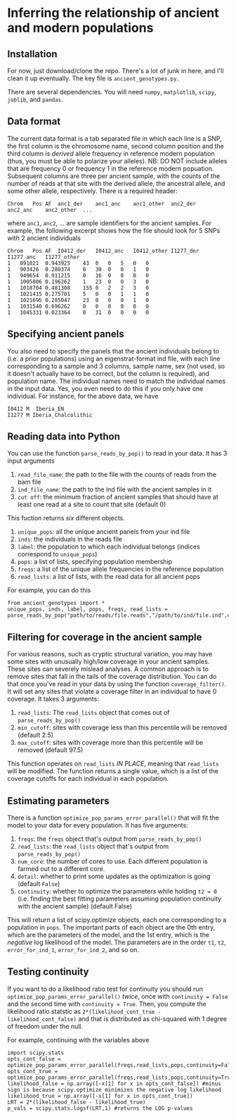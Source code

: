# Inferring the relationship of ancient and modern populations

## Installation

For now, just download/clone the repo. There's a lot of junk in here, and I'll clean it up eventually. The key file is `ancient_genotypes.py`. 

There are several dependencies. You will need `numpy`, `matplotlib`, `scipy`, `joblib`, and `pandas`. 

## Data format

The current data format is a tab separated file in which each line is a SNP, the first column is the chromosome name, second column position and the third column is *derived* allele frequency in reference modern population (thus, you must be able to polarize your alleles). NB: DO NOT include alleles that are frequency 0 or frequency 1 in the reference modern popuation. Subsequent columns are three per ancient sample, with the counts of the number of reads at that site with the derived allele, the ancestral allele, and some other allele, respectively. There is a required header: 

```
Chrom	Pos	AF	anc1_der	anc1_anc	anc1_other	anc2_der	anc2_anc	anc2_other	...
```

where `anc1`, `anc2`, ... are sample identifiers for the ancient samples. For example, the following excerpt shows how the file should look for 5 SNPs with 2 ancient individuals

```
Chrom	Pos	AF	I0412_der	I0412_anc	I0412_other	I1277_der	I1277_anc	I1277_other
1	891021	0.943925	43	0	0	5	0	0
1	903426	0.280374	0	30	0	0	1	0
1	949654	0.911215	0	16	0	0	0	0
1	1005806	0.196262	1	23	0	0	3	0
1	1018704	0.481308	155	0	2	2	3	0
1	1021415	0.275701	5	0	0	1	1	0
1	1021695	0.285047	23	0	0	0	1	0
1	1031540	0.696262	0	0	0	0	0	0
1	1045331	0.023364	0	31	0	0	0	0
```

## Specifying ancient panels

You also need to specify the panels that the ancient individuals belong to (i.e. a prior populations) using an eigenstrat-format ind file, with each line corresponding to a sample and 3 columns, sample name, sex (not used, so it doesn't actually have to be correct, but the column is required), and population name. The individual names need to match the individual names in the input data. Yes, you even need to do this if you only have one individual. For instance, for the above data, we have

```
I0412 M  Iberia_EN
I1277 M Iberia_Chalcolithic
```

## Reading data into Python

You can use the function ``parse_reads_by_pop()`` to read in your data. It has 3 input arguments

1. ``read_file_name``: the path to the file with the counts of reads from the bam file 
2. ``ind_file_name``: the path to the ind file with the ancient samples in it
3. ``cut off``: the minimum fraction of ancient samples that should have at least one read at a site to count that site (default 0)

This fuction returns *six* different objects.

1. ``unique_pops``: all the unique ancient panels from your ind file
2. ``inds``: the individuals in the reads file
3. ``label``: the population to which each individual belongs (indices correspond to ``unique_pops``)
4. ``pops``: a list of lists, specifying population membership 
5. ``freqs``: a list of the unique allele frequencies in the reference population
6. ``read_lists``: a list of lists, with the read data for all ancient pops

For example, you can do this

```
from ancient_genotypes import *
unique_pops, inds, label, pops, freqs, read_lists = parse_reads_by_pop("path/to/reads/file.reads","/path/to/ind/file.ind",cutoff=0)
```

## Filtering for coverage in the ancient sample

For various reasons, such as cryptic structural variation, you may have some sites with unusually high/low coverage in your ancient samples. These sites can severely mislead analyses.  A common approach is to remove sites that fall in the tails of the coverage distribution. You can do that once you've read in your data by using the function ``coverage_filter()``. It will set any sites that violate a coverage filter in an individual to have 0 coverage. It takes 3 arguments:

1. ``read_lists``: The ``read_lists`` object that comes out of ``parse_reads_by_pop()``
2. ``min_cutoff``: sites with coverage less than this percentile will be removed (default 2.5)
3. ``max_cutoff``: sites with coverage more than this percentile will be removed (default 97.5)

This function operates on ``read_lists`` *IN PLACE*, meaning that ``read_lists`` will be modified. The function returns a single value, which is a list of the coverage cutoffs for each individual in each population.

## Estimating parameters

There is a function ``optimize_pop_params_error_parallel()`` that will fit the model to your data for every population. It has five arguments:

1. ``freqs``: the ``freqs`` object that's output from ``parse_reads_by_pop()``
2. ``read_lists``: the ``read_lists`` object that's output from ``parse_reads_by_pop()``
3. ``num_core``: the number of cores to use. Each different population is farmed out to a different core.
4. ``detail``: whether to print some updates as the optimization is going (default ``False``)
5. ``continuity``: whether to optimize the parameters while holding `t2 = 0` (i.e. finding the best fitting parameters assuming population continuity with the ancient sample) (default False)

This will return a list of scipy.optimize objects, each one corresponding to a population in ``pops``. The important parts of each object are the 0th entry, which are the parameters of the model, and the 1st entry, which is the *negative* log likelihood of the model. The parameters are in the order ``t1``, ``t2``, ``error_for_ind_1``, ``error_for_ind_2``, and so on. 

## Testing continuity

If you want to do a likelihood ratio test for continuity you should run ``optimize_pop_params_error_parallel()`` *twice*, once with ``continuity = False`` and the second time with ``continuity = True``. Then, you compute the likelihood ratio statstic as ``2*(likelihood_cont_true - likelihood_cont_false)`` and that is distributed as chi-squared with 1 degree of freedom under the null. 

For example, continuing with the variables above

```
import scipy.stats
opts_cont_false = optimize_pop_params_error_parallel(freqs,read_lists,pops,continuity=False)
opts_cont_true = optimize_pop_params_error_parallel(freqs,read_lists,pops,continuity=True)
likelihood_false = np.array([-x[1] for x in opts_cont_false]) #minus sign is because scipy.optimize minimizes the negative log likelihood
likelihood_true = np.array([-x[1] for x in opts_cont_true])
LRT = 2*(likelihood_false - likelihood_true)
p_vals = scipy.stats.logsf(LRT,1) #returns the LOG p-values
```

 
